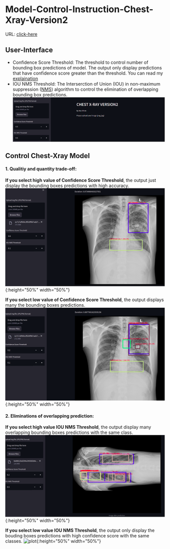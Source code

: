 # Model-Control-Instruction-Chest-Xray-Version2

URL: [click-here](https://share.streamlit.io/datacollectorvn/chest-xray-version2-deployment/streamlit_inference.py)

## User-Interface
+ Confidence Score Threshold: The threshold to control number of bounding box predictions of model. The output only display predictions that have confidence score greater than the threshold. You can read my [explaination](https://docs.google.com/presentation/d/15F1puhvjmvTkM-ZSMjRK8IQp54zNqY7Z6h6OYKXTNgY/edit?usp=sharing)
+ IOU NMS Threshold: The Interserction of Union (IOU) in non-maximum suppression ([NMS](https://arxiv.org/pdf/1705.02950.pdf)) algorithm to control the elimination of overlapping bounding box predictions.
![plot](src-imgs/user_interface.png)


## Control Chest-Xray Model 
#### 1. Qualitiy and quantity trade-off:

**If you select high value of Confidence Score Threshold**, the output just display the bounding boxes predictions with high accuracy. 
![plot](src-imgs/high_score_thr.png){:height="50%" width="50%"}

**If you select low value of Confidence Score Threshold**, the output displays many the bounding boxes predictions.
![plot](src-imgs/low_score_thr.png){:height="50%" width="50%"}

#### 2. Eliminations of overlapping prediction:
**If you select high value IOU NMS Threshold**, the output display many overlapping bounding boxes predictions with the same class.
![plot](src-imgs/high_iou_thr.png){:height="50%" width="50%"}

**If you select low value IOU NMS Threshold**, the output only display the bouding boxes predictions with high confidence score with the same classes.
![plot](src-ims/low_iou_thr.png){:height="50%" width="50%"}
